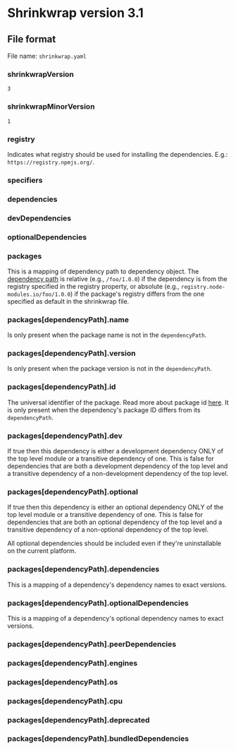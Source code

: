 # Shrinkwrap version 3.1

## File format

File name: `shrinkwrap.yaml`

### shrinkwrapVersion

`3`

### shrinkwrapMinorVersion

`1`

### registry

Indicates what registry should be used for installing the dependencies. E.g.: `https://registry.npmjs.org/`.

### specifiers

### dependencies

### devDependencies

### optionalDependencies

### packages

This is a mapping of dependency path to dependency object. The [dependency path](../dependency-path.md) is relative (e.g., `/foo/1.0.0`) if the dependency
is from the registry specified in the registry property, or absolute (e.g., `registry.node-modules.io/foo/1.0.0`) if the package's
registry differs from the one specified as default in the shrinkwrap file.

### packages[dependencyPath].name

Is only present when the package name is not in the `dependencyPath`.

### packages[dependencyPath].version

Is only present when the package version is not in the `dependencyPath`.

### packages[dependencyPath].id

The universal identifier of the package. Read more about package id [here](../package-id.md).
It is only present when the dependency's package ID differs from its `dependencyPath`.

### packages[dependencyPath].dev

If true then this dependency is either a development dependency ONLY of the top level module or a transitive dependency of one. This is false for dependencies that are both a development dependency of the top level and a transitive dependency of a non-development dependency of the top level.

### packages[dependencyPath].optional

If true then this dependency is either an optional dependency ONLY of the top level module or a transitive dependency of one. This is false for dependencies that are both an optional dependency of the top level and a transitive dependency of a non-optional dependency of the top level.

All optional dependencies should be included even if they're uninstallable on the current platform.

### packages[dependencyPath].dependencies

This is a mapping of a dependency's dependency names to exact versions.

### packages[dependencyPath].optionalDependencies

This is a mapping of a dependency's optional dependency names to exact versions.

### packages[dependencyPath].peerDependencies

### packages[dependencyPath].engines

### packages[dependencyPath].os

### packages[dependencyPath].cpu

### packages[dependencyPath].deprecated

### packages[dependencyPath].bundledDependencies
